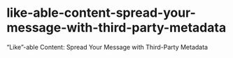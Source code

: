 like-able-content-spread-your-message-with-third-party-metadata
===============================================================

“Like”-able Content: Spread Your Message with Third-Party Metadata